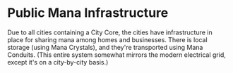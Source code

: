 # Public Mana Infrastructure

Due to all cities containing a City Core, the cities have infrastructure in place for sharing mana among homes and businesses. There is local storage (using Mana Crystals), and they're transported using Mana Conduits. (This entire system somewhat mirrors the modern electrical grid, except it's on a city-by-city basis.)
